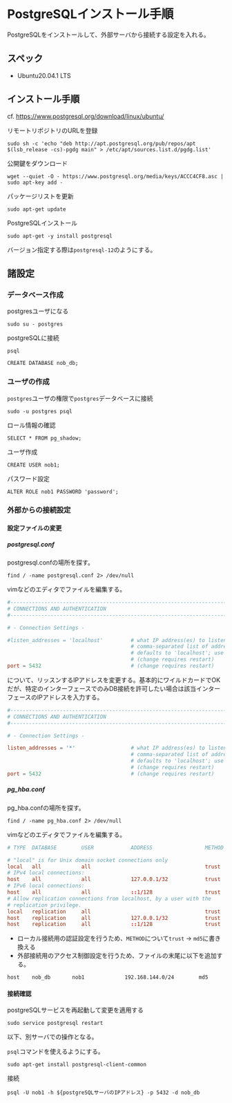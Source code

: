 # PostgreSQLインストール手順
PostgreSQLをインストールして、外部サーバから接続する設定を入れる。

## スペック
- Ubuntu20.04.1 LTS

## インストール手順

cf. https://www.postgresql.org/download/linux/ubuntu/  

リモートリポジトリのURLを登録
```
sudo sh -c 'echo "deb http://apt.postgresql.org/pub/repos/apt $(lsb_release -cs)-pgdg main" > /etc/apt/sources.list.d/pgdg.list'
```

公開鍵をダウンロード
```
wget --quiet -O - https://www.postgresql.org/media/keys/ACCC4CF8.asc | sudo apt-key add -
```

パッケージリストを更新
```
sudo apt-get update
```

PostgreSQLインストール
```
sudo apt-get -y install postgresql
```
バージョン指定する際は`postgresql-12`のようにする。

## 諸設定

### データベース作成

postgresユーザになる
```
sudo su - postgres
```

postgreSQLに接続
```
psql
```

```
CREATE DATABASE nob_db;
```

### ユーザの作成

`postgres`ユーザの権限で`postgres`データベースに接続
```
sudo -u postgres psql
```

ロール情報の確認
```
SELECT * FROM pg_shadow;
```

ユーザ作成
```
CREATE USER nob1;
```

パスワード設定
```
ALTER ROLE nob1 PASSWORD 'password';
```

### 外部からの接続設定

#### 設定ファイルの変更

##### postgresql.conf

postgresql.confの場所を探す。
```
find / -name postgresql.conf 2> /dev/null
```
vimなどのエディタでファイルを編集する。
```postgresql.conf
#------------------------------------------------------------------------------
# CONNECTIONS AND AUTHENTICATION
#------------------------------------------------------------------------------

# - Connection Settings -

#listen_addresses = 'localhost'         # what IP address(es) to listen on;
                                        # comma-separated list of addresses;
                                        # defaults to 'localhost'; use '*' for all
                                        # (change requires restart)
port = 5432                             # (change requires restart)
```
について、リッスンするIPアドレスを変更する。基本的にワイルドカードでOKだが、特定のインターフェースでのみDB接続を許可したい場合は該当インターフェースのIPアドレスを入力する。
```postgresql.conf
#------------------------------------------------------------------------------
# CONNECTIONS AND AUTHENTICATION
#------------------------------------------------------------------------------

# - Connection Settings -

listen_addresses = '*'                  # what IP address(es) to listen on;
                                        # comma-separated list of addresses;
                                        # defaults to 'localhost'; use '*' for all
                                        # (change requires restart)
port = 5432                             # (change requires restart)
```

##### pg_hba.conf

pg_hba.confの場所を探す。
```
find / -name pg_hba.conf 2> /dev/null
```
vimなどのエディタでファイルを編集する。
```pg_hba.conf
# TYPE  DATABASE        USER            ADDRESS                 METHOD

# "local" is for Unix domain socket connections only
local   all             all                                     trust
# IPv4 local connections:
host    all             all             127.0.0.1/32            trust
# IPv6 local connections:
host    all             all             ::1/128                 trust
# Allow replication connections from localhost, by a user with the
# replication privilege.
local   replication     all                                     trust
host    replication     all             127.0.0.1/32            trust
host    replication     all             ::1/128                 trust
```
- ローカル接続用の認証設定を行うため、`METHOD`について`trust` -> `md5`に書き換える
- 外部接続用のアクセス制御設定を行うため、ファイルの末尾に以下を追加する。
```
host    nob_db       nob1             192.168.144.0/24        md5
```

#### 接続確認

postgreSQLサービスを再起動して変更を適用する
```
sudo service postgresql restart
```

以下、別サーバでの操作となる。  

`psql`コマンドを使えるようにする。
```
sudo apt-get install postgresql-client-common
```

接続
```
psql -U nob1 -h ${postgreSQLサーバのIPアドレス} -p 5432 -d nob_db
```
